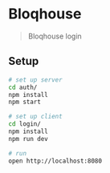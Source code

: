 # Bloqhouse

> Bloqhouse login

## Setup

``` bash
# set up server
cd auth/
npm install
npm start

# set up client
cd login/
npm install
npm run dev

# run
open http://localhost:8080
```
